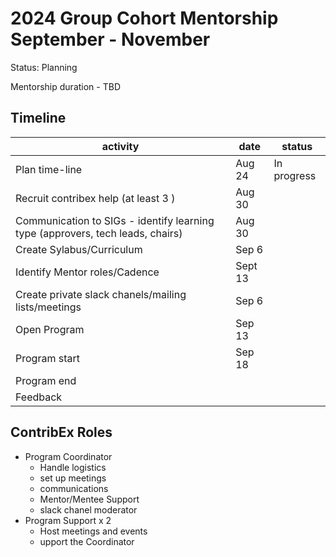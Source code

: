 # 2024 Group Cohort Mentorship September - November

Status: Planning

Mentorship duration - TBD

## Timeline

| activity                                                                       | date     | status      |
|--------------------------------------------------------------------------------|----------|-------------|   
| Plan time-line                                                                 | Aug 24   | In progress |
| Recruit contribex help (at least 3 )                                           | Aug 30   |             |
| Communication to SIGs - identify learning type (approvers, tech leads, chairs) | Aug 30   |             |
| Create Sylabus/Curriculum                                                      | Sep 6    |             |
| Identify Mentor roles/Cadence                                                  | Sept 13  |             |
| Create private slack chanels/mailing lists/meetings                            | Sep 6    |             |
| Open Program                                                                   | Sep 13   |             | 
| Program start                                                                  | Sep 18 |             |
| Program end                                                                    |          |             |
| Feedback                                                                       |          |             |
                                            
 ## ContribEx Roles
- Program Coordinator
    - Handle logistics
    - set up meetings
    - communications
    - Mentor/Mentee Support
    - slack chanel moderator
- Program Support x 2
  - Host meetings and events
  - upport the Coordinator
